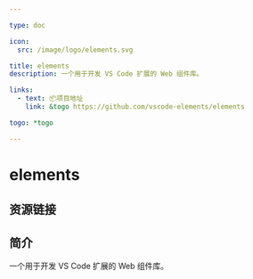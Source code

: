 ```yaml
---

type: doc

icon:
  src: /image/logo/elements.svg

title: elements
description: 一个用于开发 VS Code 扩展的 Web 组件库。

links:
  - text: 📦项目地址
    link: &togo https://github.com/vscode-elements/elements

togo: *togo

---
```


<ShowLogo />

# elements

<ShowBreadcrumb />

## 资源链接

<ShowLinks />

## 简介

一个用于开发 VS Code 扩展的 Web 组件库。
